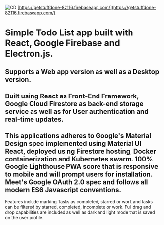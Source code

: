 ![CD](https://github.com/lineville/GetStuffDone/workflows/CD/badge.svg) [https://getstuffdone-82116.firebaseapp.com/](https://getstuffdone-82116.firebaseapp.com/)

# Simple Todo List app built with React, Google Firebase and Electron.js.

## Supports a Web app version as well as a Desktop version.

## Built using React as Front-End Framework, Google Cloud Firestore as back-end storage service as well as for User authentication and real-time updates.

## This applications adheres to Google's Material Design spec implemented using Material UI React, deployed using Firestore hosting, Docker containerization and Kubernetes swarm. 100% Google Lighthouse PWA score that is responsive to mobile and will prompt users for installation. Meet's Google OAuth 2.0 spec and follows all modern ES6 Javascript conventions.

Features include marking Tasks as completed, starred or work and tasks can be filtered by starred, completed, incomplete or work. Full drag and drop capabilities are included as well as dark and light mode that is saved on the user profile.

